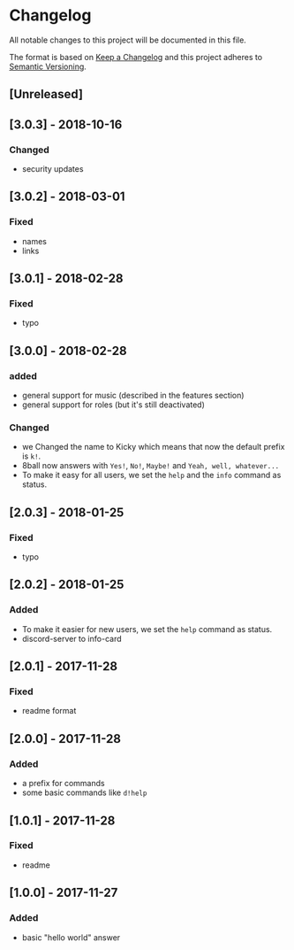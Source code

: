 # Changelog
All notable changes to this project will be documented in this file.

The format is based on [Keep a Changelog](http://keepachangelog.com/en/1.0.0/)
and this project adheres to [Semantic Versioning](http://semver.org/spec/v2.0.0.html).

## [Unreleased]

## [3.0.3] - 2018-10-16
### Changed
- security updates

## [3.0.2] - 2018-03-01
### Fixed
- names
- links

## [3.0.1] - 2018-02-28
### Fixed
- typo

## [3.0.0] - 2018-02-28
### added
- general support for music (described in the features section)
- general support for roles (but it's still deactivated)
### Changed
- we Changed the name to Kicky which means that now the default prefix is `k!`.
- 8ball now answers with `Yes!`, `No!`, `Maybe!` and `Yeah, well, whatever...`
- To make it easy for all users, we set the `help` and the `info` command as status.

## [2.0.3] - 2018-01-25
### Fixed
- typo

## [2.0.2] - 2018-01-25
### Added
- To make it easier for new users, we set the `help` command as status.
- discord-server to info-card

## [2.0.1] - 2017-11-28
### Fixed
- readme format

## [2.0.0] - 2017-11-28
### Added
- a prefix for commands
- some basic commands like `d!help`

## [1.0.1] - 2017-11-28
### Fixed
- readme

## [1.0.0] - 2017-11-27
### Added
- basic "hello world" answer
